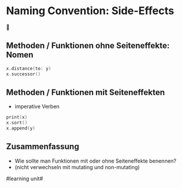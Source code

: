 # Naming Convention: Side-Effects
💬

## Methoden / Funktionen ohne Seiteneffekte: Nomen

```swift
x.distance(to: y)
x.successor()
```

## Methoden / Funktionen mit Seiteneffekten

- imperative Verben

```swift
print(x)
x.sort()
x.append(y)
```

## Zusammenfassung
- Wie sollte man Funktionen mit oder ohne Seiteneffekte benennen?
- (nicht verwechseln mit mutating und non-mutating)


#learning unit#